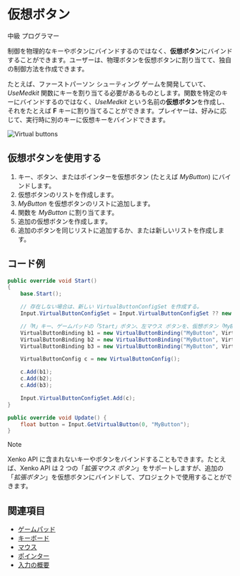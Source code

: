 # 仮想ボタン

<span class="label label-doc-level">中級</span>
<span class="label label-doc-audience">プログラマー</span>

制御を物理的なキーやボタンにバインドするのではなく、**仮想ボタン**にバインドすることができます。ユーザーは、物理ボタンを仮想ボタンに割り当てて、独自の制御方法を作成できます。

たとえば、ファーストパーソン シューティング ゲームを開発していて、_UseMedkit_ 関数にキーを割り当てる必要があるものとします。関数を特定のキーにバインドするのではなく、_UseMedkit_ という名前の**仮想ボタン**を作成し、それをたとえば **F** キーに割り当てることができます。プレイヤーは、好みに応じて、実行時に別のキーに仮想キーをバインドできます。

![Virtual buttons](media/index-how-virtual-buttons-work.png)

## 仮想ボタンを使用する

1. キー、ボタン、またはポインターを仮想ボタン (たとえば _MyButton_) にバインドします。
2. 仮想ボタンのリストを作成します。
3. _MyButton_ を仮想ボタンのリストに追加します。
4. 関数を _MyButton_ に割り当てます。
5. 追加の仮想ボタンを作成します。
6. 追加のボタンを同じリストに追加するか、または新しいリストを作成します。

## コード例

```cs
public override void Start()
{
    base.Start();

    // 存在しない場合は、新しい VirtualButtonConfigSet を作成する。
    Input.VirtualButtonConfigSet = Input.VirtualButtonConfigSet ?? new VirtualButtonConfigSet();

    //「M」キー、ゲームパッドの「Start」ボタン、左マウス ボタンを、仮想ボタン「MyButton」にバインドする。
    VirtualButtonBinding b1 = new VirtualButtonBinding("MyButton", VirtualButton.Keyboard.M);
    VirtualButtonBinding b2 = new VirtualButtonBinding("MyButton", VirtualButton.GamePad.Start);
    VirtualButtonBinding b3 = new VirtualButtonBinding("MyButton", VirtualButton.Mouse.Left);

    VirtualButtonConfig c = new VirtualButtonConfig();

    c.Add(b1);
    c.Add(b2);
    c.Add(b3);

    Input.VirtualButtonConfigSet.Add(c);
}

public override void Update() {
    float button = Input.GetVirtualButton(0, "MyButton");
}
```

> [!NOTE]
> Xenko API に含まれないキーやボタンをバインドすることもできます。たとえば、Xenko API は 2 つの「_拡張マウス ボタン_」をサポートしますが、追加の「_拡張ボタン_」を仮想ボタンにバインドして、プロジェクトで使用することができます。

## 関連項目
* [ゲームパッド](gamepads.md)
* [キーボード](keyboards.md)
* [マウス](mouse.md)
* [ポインター](pointers.md)
* [入力の概要](index.md)
